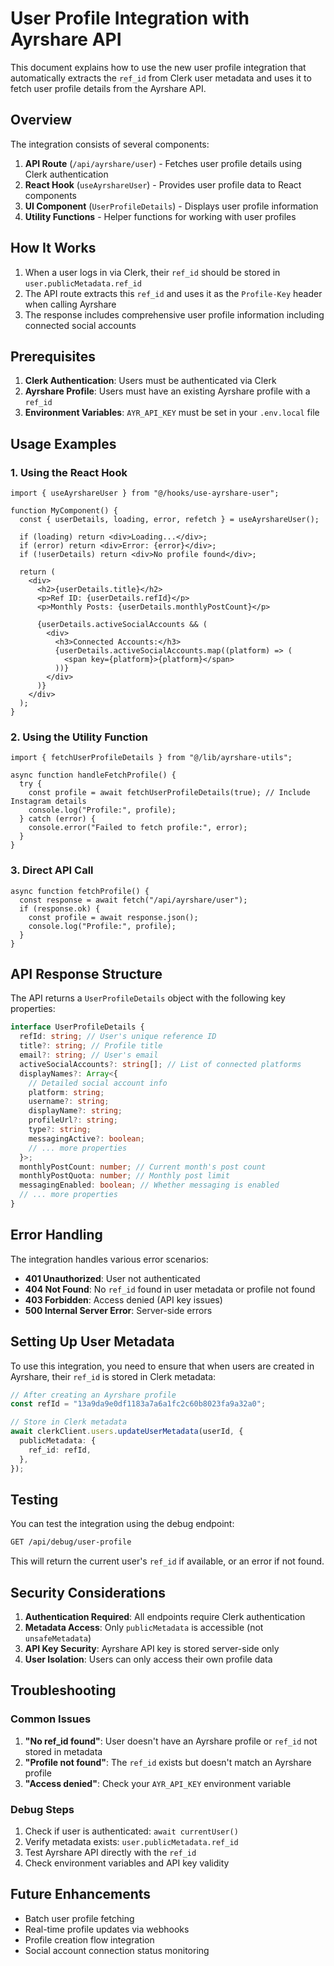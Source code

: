 # User Profile Integration with Ayrshare API

This document explains how to use the new user profile integration that automatically extracts the `ref_id` from Clerk user metadata and uses it to fetch user profile details from the Ayrshare API.

## Overview

The integration consists of several components:

1. **API Route** (`/api/ayrshare/user`) - Fetches user profile details using Clerk authentication
2. **React Hook** (`useAyrshareUser`) - Provides user profile data to React components
3. **UI Component** (`UserProfileDetails`) - Displays user profile information
4. **Utility Functions** - Helper functions for working with user profiles

## How It Works

1. When a user logs in via Clerk, their `ref_id` should be stored in `user.publicMetadata.ref_id`
2. The API route extracts this `ref_id` and uses it as the `Profile-Key` header when calling Ayrshare
3. The response includes comprehensive user profile information including connected social accounts

## Prerequisites

1. **Clerk Authentication**: Users must be authenticated via Clerk
2. **Ayrshare Profile**: Users must have an existing Ayrshare profile with a `ref_id`
3. **Environment Variables**: `AYR_API_KEY` must be set in your `.env.local` file

## Usage Examples

### 1. Using the React Hook

```tsx
import { useAyrshareUser } from "@/hooks/use-ayrshare-user";

function MyComponent() {
  const { userDetails, loading, error, refetch } = useAyrshareUser();

  if (loading) return <div>Loading...</div>;
  if (error) return <div>Error: {error}</div>;
  if (!userDetails) return <div>No profile found</div>;

  return (
    <div>
      <h2>{userDetails.title}</h2>
      <p>Ref ID: {userDetails.refId}</p>
      <p>Monthly Posts: {userDetails.monthlyPostCount}</p>

      {userDetails.activeSocialAccounts && (
        <div>
          <h3>Connected Accounts:</h3>
          {userDetails.activeSocialAccounts.map((platform) => (
            <span key={platform}>{platform}</span>
          ))}
        </div>
      )}
    </div>
  );
}
```

### 2. Using the Utility Function

```tsx
import { fetchUserProfileDetails } from "@/lib/ayrshare-utils";

async function handleFetchProfile() {
  try {
    const profile = await fetchUserProfileDetails(true); // Include Instagram details
    console.log("Profile:", profile);
  } catch (error) {
    console.error("Failed to fetch profile:", error);
  }
}
```

### 3. Direct API Call

```tsx
async function fetchProfile() {
  const response = await fetch("/api/ayrshare/user");
  if (response.ok) {
    const profile = await response.json();
    console.log("Profile:", profile);
  }
}
```

## API Response Structure

The API returns a `UserProfileDetails` object with the following key properties:

```typescript
interface UserProfileDetails {
  refId: string; // User's unique reference ID
  title?: string; // Profile title
  email?: string; // User's email
  activeSocialAccounts?: string[]; // List of connected platforms
  displayNames?: Array<{
    // Detailed social account info
    platform: string;
    username?: string;
    displayName?: string;
    profileUrl?: string;
    type?: string;
    messagingActive?: boolean;
    // ... more properties
  }>;
  monthlyPostCount: number; // Current month's post count
  monthlyPostQuota: number; // Monthly post limit
  messagingEnabled: boolean; // Whether messaging is enabled
  // ... more properties
}
```

## Error Handling

The integration handles various error scenarios:

- **401 Unauthorized**: User not authenticated
- **404 Not Found**: No `ref_id` found in user metadata or profile not found
- **403 Forbidden**: Access denied (API key issues)
- **500 Internal Server Error**: Server-side errors

## Setting Up User Metadata

To use this integration, you need to ensure that when users are created in Ayrshare, their `ref_id` is stored in Clerk metadata:

```typescript
// After creating an Ayrshare profile
const refId = "13a9da9e0df1183a7a6a1fc2c60b8023fa9a32a0";

// Store in Clerk metadata
await clerkClient.users.updateUserMetadata(userId, {
  publicMetadata: {
    ref_id: refId,
  },
});
```

## Testing

You can test the integration using the debug endpoint:

```bash
GET /api/debug/user-profile
```

This will return the current user's `ref_id` if available, or an error if not found.

## Security Considerations

1. **Authentication Required**: All endpoints require Clerk authentication
2. **Metadata Access**: Only `publicMetadata` is accessible (not `unsafeMetadata`)
3. **API Key Security**: Ayrshare API key is stored server-side only
4. **User Isolation**: Users can only access their own profile data

## Troubleshooting

### Common Issues

1. **"No ref_id found"**: User doesn't have an Ayrshare profile or `ref_id` not stored in metadata
2. **"Profile not found"**: The `ref_id` exists but doesn't match an Ayrshare profile
3. **"Access denied"**: Check your `AYR_API_KEY` environment variable

### Debug Steps

1. Check if user is authenticated: `await currentUser()`
2. Verify metadata exists: `user.publicMetadata.ref_id`
3. Test Ayrshare API directly with the `ref_id`
4. Check environment variables and API key validity

## Future Enhancements

- Batch user profile fetching
- Real-time profile updates via webhooks
- Profile creation flow integration
- Social account connection status monitoring

